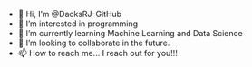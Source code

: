 - 👋 Hi, I’m @DacksRJ-GitHub
- 👀 I’m interested in programming
- 🌱 I’m currently learning Machine Learning and Data Science
- 💞️ I’m looking to collaborate in the future.
- 📫 How to reach me... I reach out for you!!!

<!---
DacksRJ-GitHub/DacksRJ-GitHub is a ✨ special ✨ repository because its `README.md` (this file) appears on your GitHub profile.
You can click the Preview link to take a look at your changes.
--->
